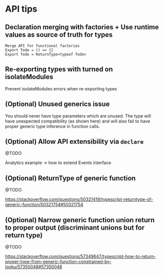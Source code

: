 # API tips

## Declaration merging with factories + Use runtime values as source of truth for types

```
Merge API for functional factories
Export Todo = () => {}
Export Todo = ReturnType<typeof Todo>
```

## Re-exporting types with turned on isolateModules

Prevent isolateModules errors when re-exporting types

## (Optional) Unused generics issue

You should never have type parameters which are unused. The type will have unexpected compatibility (as shown here) and will also fail to have proper generic type inference in function calls.

## (Optional) Allow API extensibility via `declare`

@TODO

Analytics example -> how to extend Events interface

## (Optional) ReturnType of generic function

@TODO

https://stackoverflow.com/questions/50321419/typescript-returntype-of-generic-function/50321754#50321754

## (Optional) Narrow generic function union return to proper output (discriminant unions but for return type)

@TODO

https://stackoverflow.com/questions/57349647/typescript-how-to-return-proper-type-from-generic-function-constrained-by-looku/57350048#57350048
